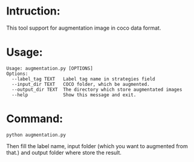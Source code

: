 # Intruction: 
This tool support for augmentation image in coco data format.

# Usage:
```
Usage: augmentation.py [OPTIONS]
Options:
  --label_tag TEXT   Label tag name in strategies field
  --input_dir TEXT   COCO folder, which be augmented.
  --output_dir TEXT  The directory which store augmentated images
  --help             Show this message and exit.
```

# Command:
```commandline
python augmentation.py
```

Then fill the label name, input folder (which you want to augmented from that.) and output folder where store the result.